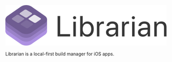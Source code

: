 ![Librarian Logo](/assets/LogoText_medium.png)

Librarian is a local-first build manager for iOS apps.
